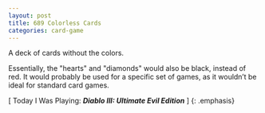 ```yaml
---
layout: post
title: 689 Colorless Cards
categories: card-game
---
```

A deck of cards without the colors.

Essentially, the "hearts" and "diamonds" would also be black, instead of red. It would probably be used for a specific set of games, as it wouldn’t be ideal for standard card games.

[ Today I Was Playing: ***Diablo III: Ultimate Evil Edition*** ]
{: .emphasis}